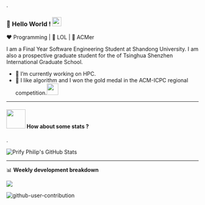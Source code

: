 
.

### 👋 Hello World !  <img src="https://github.com/TheDudeThatCode/TheDudeThatCode/blob/master/Assets/Earth.gif" width="24px">



:heart: Programming | :blue_heart: LOL | :yellow_heart: ACMer

I am a Final Year Software Engineering Student at  Shandong University. I am also a prospective graduate student for the of Tsinghua Shenzhen International Graduate School.

- 🔭 I’m currently working on HPC.
- 🌱 I like algorithm and I won the gold medal in the ACM-ICPC regional competition.<img src="https://media.giphy.com/media/WUlplcMpOCEmTGBtBW/giphy.gif" width="30">

----

#### <img src="https://media.giphy.com/media/VgCDAzcKvsR6OM0uWg/giphy.gif" width="50"> How about some stats ?

.   

![Prify Philip's GitHub Stats](https://github-readme-stats.vercel.app/api?username=wxyww2049&hide=["stars"]&show_icons=true)

-------

📊 **Weekly development breakdown**

![](https://github-readme-stats.vercel.app/api/top-langs/?username=wxyww2049&hide=html,css,scss&layout=compact)

![github-user-contribution](C:\Users\wxyww\OneDrive\Desktop\github-user-contribution.svg)
